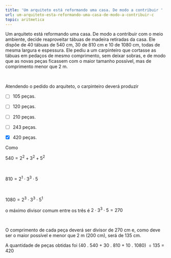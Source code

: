 ```yaml
---
title: 'Um arquiteto está reformando uma casa. De modo a contribuir '
url: um-arquiteto-esta-reformando-uma-casa-de-modo-a-contribuir-c
topic: aritmetica
---
```



Um arquiteto está reformando uma casa. De modo a contribuir com o meio ambiente, decide reaproveitar tábuas de madeira retiradas da casa. Ele dispõe de 40 tábuas de 540 cm, 30 de 810 cm e 10 de 1080 cm, todas de mesma largura e espessura. Ele pediu a um carpinteiro que cortasse as tábuas em pedaços de mesmo comprimento, sem deixar sobras, e de modo que as novas peças ficassem com o maior tamanho possível, mas de comprimento menor que 2 m.

 

Atendendo o pedido do arquiteto, o carpinteiro deverá produzir



- [ ] 105 peças.
- [ ] 120 peças.
- [ ] 210 peças.
- [ ] 243 peças.
- [x] 420 peças.


Como

$540 = 2^2 + 3^2 + 5^2$

 

$810 = 2^1 \cdot 3^3 \cdot 5$

 

$1080 = 2^3 \cdot 3^3 \cdot 5^1$

o máximo divisor comum entre os três é $2 \cdot 3^3 \cdot 5 = 270$

 

O comprimento de cada peça deverá ser divisor de 270 cm e, como deve ser o maior possível e menor que 2 m (200 cm), será de 135 cm.

A quantidade de peças obtidas foi (40 . 540 + 30 . 810 + 10 . 1080)  $\div$ 135 = 420
